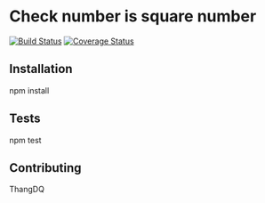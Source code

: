 # Check number is square number

[![Build Status](https://travis-ci.org/thangdq/check-square-number.svg?branch=master)](https://travis-ci.org/thangdq/check-square-number)
[![Coverage Status](https://coveralls.io/repos/github/thangdq/check-square-number/badge.svg?branch=master)](https://coveralls.io/github/thangdq/check-square-number?branch=master)

## Installation

npm install

## Tests

npm test

## Contributing

ThangDQ
